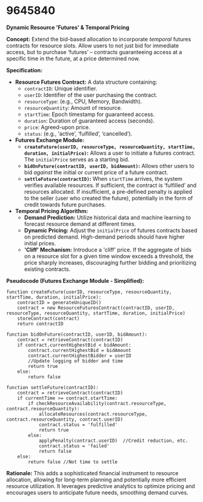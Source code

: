 # 9645840

**Dynamic Resource 'Futures' & Temporal Pricing**

**Concept:** Extend the bid-based allocation to incorporate *temporal* futures contracts for resource slots. Allow users to not just bid for immediate access, but to purchase ‘futures’ – contracts guaranteeing access at a specific time in the future, at a price determined now.

**Specification:**

*   **Resource Futures Contract:** A data structure containing:
    *   `contractID`: Unique identifier.
    *   `userID`:  Identifier of the user purchasing the contract.
    *   `resourceType`: (e.g., CPU, Memory, Bandwidth).
    *   `resourceQuantity`:  Amount of resource.
    *   `startTime`:  Epoch timestamp for guaranteed access.
    *   `duration`:  Duration of guaranteed access (seconds).
    *   `price`:  Agreed-upon price.
    *   `status`: (e.g., ‘active’, ‘fulfilled’, ‘cancelled’).
*   **Futures Exchange Module:**
    *   **`createFuture(userID, resourceType, resourceQuantity, startTime, duration, initialPrice)`:**  Allows a user to initiate a futures contract.  The `initialPrice` serves as a starting bid.
    *   **`bidOnFuture(contractID, userID, bidAmount)`:** Allows other users to bid *against* the initial or current price of a future contract.
    *   **`settleFuture(contractID)`:**  When `startTime` arrives, the system verifies available resources. If sufficient, the contract is ‘fulfilled’ and resources allocated. If insufficient, a pre-defined penalty is applied to the seller (user who created the future), potentially in the form of credit towards future purchases.
*   **Temporal Pricing Algorithm:**
    *   **Demand Prediction:**  Utilize historical data and machine learning to forecast resource demand at different times.
    *   **Dynamic Pricing:** Adjust the `initialPrice` of futures contracts based on predicted demand. High-demand periods should have higher initial prices.
    *   **'Cliff' Mechanism:** Introduce a 'cliff' price. If the aggregate of bids on a resource slot for a given time window exceeds a threshold, the price sharply increases, discouraging further bidding and prioritizing existing contracts.

**Pseudocode (Futures Exchange Module - Simplified):**

```pseudocode
function createFuture(userID, resourceType, resourceQuantity, startTime, duration, initialPrice):
    contractID = generateUniqueID()
    contract = new ResourceFuturesContract(contractID, userID, resourceType, resourceQuantity, startTime, duration, initialPrice)
    storeContract(contract)
    return contractID

function bidOnFuture(contractID, userID, bidAmount):
    contract = retrieveContract(contractID)
    if contract.currentHighestBid < bidAmount:
        contract.currentHighestBid = bidAmount
        contract.currentHighestBidder = userID
        //Update logging of bidder and time
        return true
    else:
        return false

function settleFuture(contractID):
    contract = retrieveContract(contractID)
    if currentTime >= contract.startTime:
        if checkResourceAvailability(contract.resourceType, contract.resourceQuantity):
            allocateResources(contract.resourceType, contract.resourceQuantity, contract.userID)
            contract.status = 'fulfilled'
            return true
        else:
            applyPenalty(contract.userID)  //Credit reduction, etc.
            contract.status = 'failed'
            return false
    else:
        return false //Not time to settle
```

**Rationale:** This adds a sophisticated financial instrument to resource allocation, allowing for long-term planning and potentially more efficient resource utilization. It leverages predictive analytics to optimize pricing and encourages users to anticipate future needs, smoothing demand curves.